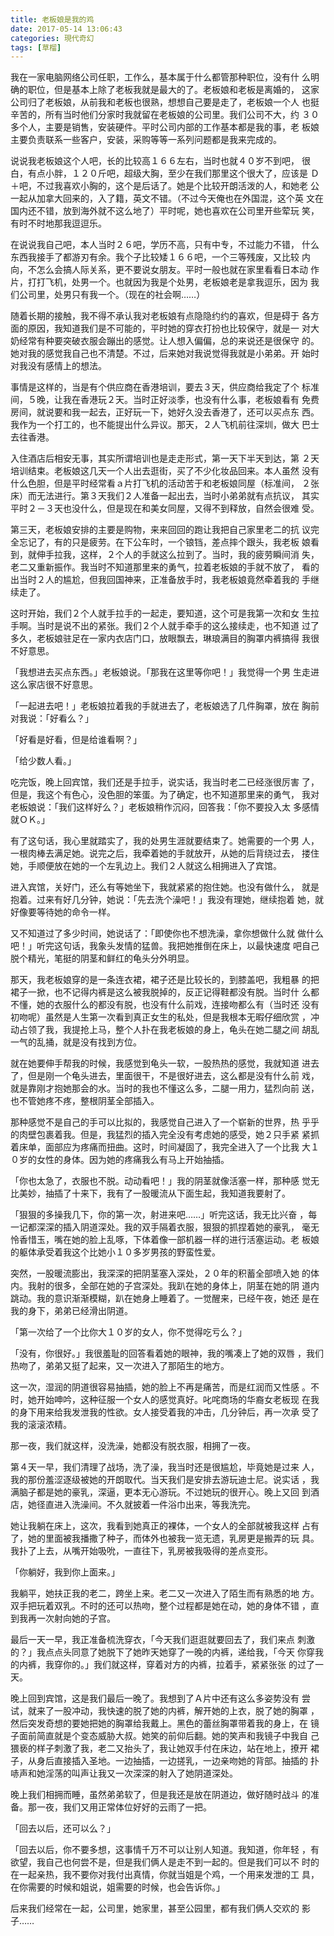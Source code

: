 ```yaml
---
title: 老板娘是我的鸡
date: 2017-05-14 13:06:43
categories: 現代奇幻
tags: [草榴]
---
```

我在一家电脑网络公司任职，工作么，基本属于什么都管那种职位，没有什 么明确的职位，但是基本上除了老板我就是最大的了。老板娘和老板是离婚的， 这家公司归了老板娘，从前我和老板也很熟，想想自己要是走了，老板娘一个人 也挺辛苦的，所有当时他们分家时我就留在老板娘的公司里。我们公司不大，约 ３０多个人，主要是销售，安装硬件。平时公司内部的工作基本都是我的事，老 板娘主要负责联系一些客户，安装，采购等等一系列问题都是我来完成的。

说说我老板娘这个人吧，长的比较高１６６左右，当时也就４０岁不到吧， 很白，有点小胖，１２０斤吧，超级大胸，至少在我们那里这个很大了，应该是 Ｄ＋吧，不过我喜欢小胸的，这个是后话了。她是个比较开朗活泼的人，和她老 公一起从加拿大回来的，入了籍，英文不错。（不过今天俺也在外国混，这个英 文在国内还不错，放到海外就不这么地了）平时呢，她也喜欢在公司里开些荤玩 笑，有时不时地那我逗逗乐。

在说说我自己吧，本人当时２６吧，学历不高，只有中专，不过能力不错， 什么东西我接手了都游刃有余。我个子比较矮１６６吧，一个三等残废，又比较 内向，不怎么会搞人际关系，更不要说女朋友。平时一般也就在家里看看日本动 作片，打打飞机，处男一个。也就因为我是个处男，老板娘老是拿我逗乐，因为 我们公司里，处男只有我一个。（现在的社会啊……）

随着长期的接触，我不得不承认我对老板娘有点隐隐约约的喜欢，但是碍于 各方面的原因，我知道我们是不可能的，平时她的穿衣打扮也比较保守，就是一 对大奶经常有种要突破衣服会蹦出的感觉。让人想入偏偏，总的来说还是很保守 的。她对我的感觉我自己也不清楚。不过，后来她对我说觉得我就是小弟弟。开 始时对我没有感情上的想法。

事情是这样的，当是有个供应商在香港培训，要去３天，供应商给我定了个 标准间，５晚，让我在香港玩２天。当时正好淡季，也没有什么事，老板娘看有 免费房间，就说要和我一起去，正好玩一下，她好久没去香港了，还可以买点东 西。我作为一个打工的，也不能提出什么异议。那天，２人飞机前往深圳，做大 巴士去往香港。

入住酒店后相安无事，其实所谓培训也是走走形式，第一天下半天到达，第 ２天培训结束。老板娘这几天一个人出去逛街，买了不少化妆品回来。本人虽然 没有什么色胆，但是平时经常看ａ片打飞机的活动苦于和老板娘同屋（标准间， ２张床）而无法进行。第３天我们２人准备一起出去，当时小弟弟就有点抗议， 其实平时２－３天也没什么，但是现在和美女同屋，又得不到释放，自然会很难 受。

第三天，老板娘安排的主要是购物，来来回回的跑让我把自己家里老二的抗 议完全忘记了，有的只是疲劳。在下公车时，一个锒铛，差点摔个跟头，我老板 娘看到，就伸手拉我，这样，２个人的手就这么拉到了。当时，我的疲劳瞬间消 失，老二又重新振作。我当时不知道那里来的勇气，拉着老板娘的手就不放了， 看的出当时２人的尴尬，但我回国神来，正准备放手时，我老板娘竟然牵着我的 手继续走了。

这时开始，我们２个人就手拉手的一起走，要知道，这个可是我第一次和女 生拉手啊。当时是说不出的紧张。我们２个人就手牵手的这么接续走，也不知道 过了多久，老板娘驻足在一家内衣店门口，放眼飘去，琳琅满目的胸罩内裤搞得 我很不好意思。

「我想进去买点东西。」老板娘说。「那我在这里等你吧！」我觉得一个男 生走进这么家店很不好意思。

「一起进去吧！」老板娘拉着我的手就进去了，老板娘选了几件胸罩，放在 胸前对我说：「好看么？」

「好看是好看，但是给谁看啊？」

「给少数人看。」

吃完饭，晚上回宾馆，我们还是手拉手，说实话，我当时老二已经涨很厉害 了，但是，我这个有色心，没色胆的笨蛋。为了确定，也不知道那里来的勇气， 我对老板娘说：「我们这样好么？」老板娘稍作沉闷，回答我：「你不要投入太 多感情就ＯＫ。」

有了这句话，我心里就踏实了，我的处男生涯就要结束了。她需要的一个男 人，一根肉棒去满足她。说完之后，我牵着她的手就放开，从她的后背绕过去， 搂住她，手顺便放在她的一个左乳边上。我们２人就这么相拥进入了宾馆。

进入宾馆，关好门，还么有等她坐下，我就紧紧的抱住她。也没有做什么， 就是抱着。过来有好几分钟，她说：「先去洗个澡吧！」我没有理她，继续抱着 她，就好像要等待她的命令一样。

又不知道过了多少时间，她说话了：「即使你也不想洗澡，拿你想做什么就 做什么吧！」听完这句话，我象头发情的猛兽。我把她推倒在床上，以最快速度 吧自己脱个精光，笔挺的阴茎和鲜红的龟头分外明显。

那天，我老板娘穿的是一条连衣裙，裙子还是比较长的，到膝盖吧，我粗暴 的把裙子一掀，也不记得内裤是这么被我脱掉的，反正记得鞋都没有脱。当时什 么都不懂，她的衣服什么的都没有脱，也没有什么前戏，连接吻都么有（当时还 没有初吻呢）虽然是人生第一次看到真正女生的私处，但是我根本无暇仔细欣赏 ，冲动占领了我，我提抢上马，整个人扑在我老板娘的身上，龟头在她二腿之间 胡乱一气的乱捅，就是没有找到方位。

就在她要伸手帮我的时候，我感觉到龟头一软，一股热热的感觉，我就知道 进去了，但是刚一个龟头进去，里面很干，不是很好进去，这么都是没有什么前 戏，就是靠刚才抱她那会的水。当时的我也不懂这么多，二腿一用力，猛烈向前 送，也不管她疼不疼，整根阴茎全部插入。

那种感觉不是自己的手可以比拟的，我感觉自己进入了一个崭新的世界，热 乎乎的肉壁包裹着我。但是，我猛烈的插入完全没有考虑她的感受，她２只手紧 紧抓着床单，面部应为疼痛而扭曲。这时，时间凝固了，我完全进入了一个比我 大１０岁的女性的身体。因为她的疼痛我么有马上开始抽插。

「你也太急了，衣服也不脱。动动看吧！」我的阴茎就像活塞一样，那种感 觉无比美妙，抽插了十来下，我有了一股暖流从下面生起，我知道我要射了。

「狠狠的多操我几下，你的第一次，射进来吧……」听完这话，我无比兴奋 ，每一记都深深的插入阴道深处。我的双手隔着衣服，狠狠的抓捏着她的豪乳， 毫无怜香惜玉，嘴在她的脸上乱啄，下体着像一部机器一样的进行活塞运动。老 板娘的躯体承受着我这个比她小１０多岁男孩的野蛮性爱。

突然，一股暖流膨出，我深深的把阴茎塞入深处，２０年的积蓄全部喷入她 的体内。我射的很多，全部在她的子宫深处。我趴在她的身体上，阴茎在她的阴 道内跳动。我的意识渐渐模糊，趴在她身上睡着了。一觉醒来，已经午夜，她还 是在我的身下，弟弟已经滑出阴道。

「第一次给了一个比你大１０岁的女人，你不觉得吃亏么？」

「没有，你很好。」我很羞耻的回答看着她的眼神，我的嘴凑上了她的双唇 ，我们热吻了，弟弟又挺了起来，又一次进入了那陌生的地方。

这一次，湿润的阴道很容易抽插，她的脸上不再是痛苦，而是红润而又性感 。不时，她开始呻吟，这种征服一个女人的感觉真好。叱咤商场的华裔女老板现 在我的身下用来给我发泄我的性欲。女人接受着我的冲击，几分钟后，再一次承 受了我的滚滚浓精。

那一夜，我们就这样，没洗澡，她都没有脱衣服，相拥了一夜。

第４天一早，我们清理了战场，洗了澡，我当时还是很尴尬，毕竟她是过来 人，我的那份羞涩逐级被她的开朗取代。当天我们是安排去游玩迪士尼。说实话 ，我满脑子都是她的豪乳，深逼，更本无心游玩。不过她玩的很开心。晚上又回 到酒店，她径直进入洗澡间。不久就披着一件浴巾出来，等我洗完。

她让我躺在床上，这次，我看到她真正的裸体，一个女人的全部就被我这样 占有了，她的里面被我播撒了种子，而体外也被我一览无遗，乳房更是搬弄的玩 具。我扑了上去，从嘴开始吸吮，一直往下，乳房被我吸得的差点变形。

「你躺好，我到你上面来。」

我躺平，她扶正我的老二，跨坐上来。老二又一次进入了陌生而有熟悉的地 方。双手把玩着双乳。不时的还可以热吻，整个过程都是她在动，她的身体不错 ，直到我再一次射向她的子宫。

最后一天一早，我正准备梳洗穿衣，「今天我们逛逛就要回去了，我们来点 刺激的？」我点点头同意了她脱下了她昨天她穿了一晚的内裤，递给我，「今天 你穿我的内裤，我穿你的。」我们就这样，穿着对方的内裤，拉着手，紧紧张张 的过了一天。

晚上回到宾馆，这是我们最后一晚了。我想到了Ａ片中还有这么多姿势没有 尝试，就来了一股冲动，我快速的脱了她的内裤，解开她的上衣，脱了她的胸罩 ，然后突发奇想的要她把她的胸罩给我戴上。黑色的蕾丝胸罩带着我的身上，在 镜子面前简直就是个变态威胁大叔。她笑的前仰后翻。她的笑声和我镜子中我自 己猥亵的样子刺激了我，老二又抬头了，我让她双手付在床边，站在地上，撩开 裙子，从身后直接插入圣地。一边抽插，一边搓乳，一边亲吻她的背部。抽插的 扑哧声和她淫荡的叫声让我又一次深深的射入了她阴道深处。

晚上我们相拥而睡，虽然弟弟软了，但是我还是放在阴道边，做好随时战斗 的准备。那一夜，我们又用正常体位好好的云雨了一把。

「回去以后，还可以么？」

「回去以后，你不要多想，这事情千万不可以让别人知道。我知道，你年轻 ，有欲望，我自己也何尝不是，但是我们俩人是走不到一起的。但是我们可以不 时的在一起亲热，我不要你对我付出真情，你就当姐是个鸡，一个用来发泄的工 具，在你需要的时候和姐说，姐需要的时候，也会告诉你。」

后来我们经常在一起，公司里，她家里，甚至公园里，都有我们俩人交欢的 影子……